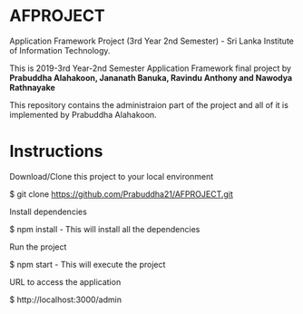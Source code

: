 # AFPROJECT
Application Framework Project (3rd Year 2nd Semester) - Sri Lanka Institute of Information Technology.

This is 2019-3rd Year-2nd Semester Application Framework final project by <b>Prabuddha Alahakoon, Jananath Banuka, Ravindu Anthony and Nawodya Rathnayake</b>

This repository contains the administraion part of the project and all of it is implemented by Prabuddha Alahakoon.

# Instructions

Download/Clone this project to your local environment

$ git clone https://github.com/Prabuddha21/AFPROJECT.git

Install dependencies

$ npm install - This will install all the dependencies

Run the project

$ npm start - This will execute the project

URL to access the application

$ http://localhost:3000/admin

